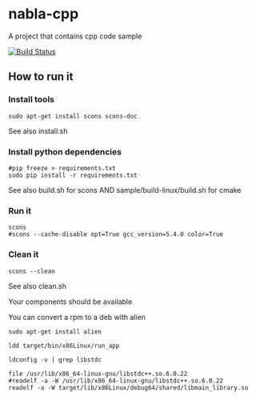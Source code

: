 # nabla-cpp
A project that contains cpp code sample

[![Build Status](http://home.nabla.mobi:8380/jenkins/job/nabla-cpp-interview-microsoft-cmake/badge/icon)](http://home.nabla.mobi:8380/jenkins/job/nabla-cpp-interview-microsoft-cmake/)

## How to run it

### Install tools

```
sudo apt-get install scons scons-doc
```

See also install.sh

### Install python dependencies

```
#pip freeze > requirements.txt
sudo pip install -r requirements.txt
```

See also build.sh for scons AND sample/build-linux/build.sh for cmake

### Run it

```
scons
#scons --cache-disable opt=True gcc_version=5.4.0 color=True 
```

### Clean it

```
scons --clean
```

See also clean.sh

Your components should be available

You can convert a rpm to a deb with alien
```
sudo apt-get install alien
```

```
ldd target/bin/x86Linux/run_app

ldconfig -v | grep libstdc

file /usr/lib/x86_64-linux-gnu/libstdc++.so.6.0.22
#readelf -a -W /usr/lib/x86_64-linux-gnu/libstdc++.so.6.0.22
readelf -a -W target/lib/x86Linux/debug64/shared/libmain_library.so
```
